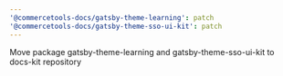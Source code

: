 ```yaml
---
'@commercetools-docs/gatsby-theme-learning': patch
'@commercetools-docs/gatsby-theme-sso-ui-kit': patch
---
```


Move package gatsby-theme-learning and gatsby-theme-sso-ui-kit to docs-kit repository
